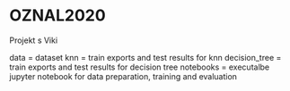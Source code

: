 # OZNAL2020
Projekt s Viki

data = dataset
knn = train exports and test results for knn
decision_tree = train exports and test results for decision tree
notebooks = executalbe jupyter notebook for data preparation, training and evaluation
